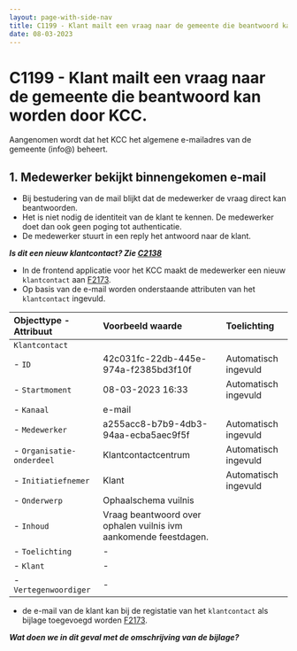 ```yaml
---
layout: page-with-side-nav
title: C1199 - Klant mailt een vraag naar de gemeente die beantwoord kan worden door KCC.
date: 08-03-2023
---
```


# C1199 - Klant mailt een vraag naar de gemeente die beantwoord kan worden door KCC.

Aangenomen wordt dat het KCC het algemene e-mailadres van de gemeente (info@) beheert.

## 1. Medewerker bekijkt binnengekomen e-mail

- Bij bestudering van de mail blijkt dat de medewerker de vraag direct kan beantwoorden.
- Het is niet nodig de identiteit van de klant te kennen. De medewerker doet dan ook geen poging tot authenticatie.
- De medewerker stuurt in een reply het antwoord naar de klant.

___Is dit een nieuw klantcontact? Zie [C2138](./2138.md)___

- In de frontend applicatie voor het KCC maakt de medewerker een nieuw `klantcontact` aan [F2173](./2173.md).
- Op basis van de e-mail worden onderstaande attributen van het `klantcontact` ingevuld.

| Objecttype - Attribuut | Voorbeeld waarde | Toelichting |
| :----------- | :----------- | :----------- |
| `Klantcontact` | | |
| - `ID` | 42c031fc-22db-445e-974a-f2385bd3f10f | Automatisch ingevuld |
| - `Startmoment` | 08-03-2023 16:33 | Automatisch ingevuld |
| - `Kanaal` | e-mail |  | 
| - `Medewerker` | a255acc8-b7b9-4db3-94aa-ecba5aec9f5f | Automatisch ingevuld |
| - `Organisatie-onderdeel` | Klantcontactcentrum | Automatisch ingevuld |
| - `Initiatiefnemer` | Klant | Automatisch ingevuld |
| - `Onderwerp` | Ophaalschema vuilnis | |
| - `Inhoud` | Vraag beantwoord over ophalen vuilnis ivm aankomende feestdagen. | |
| - `Toelichting` | - | |
| - `Klant` | -| |
| - `Vertegenwoordiger` | - | |

- de e-mail van de klant kan bij de registatie van het `klantcontact` als bijlage toegevoegd worden [F2173](./2173.md).

___Wat doen we in dit geval met de omschrijving van de bijlage?___
